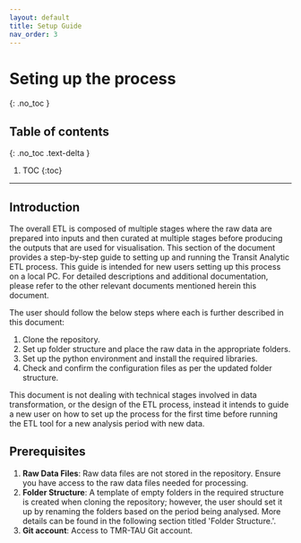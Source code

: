 ```yaml
---
layout: default
title: Setup Guide
nav_order: 3
---
```


# Seting up the process
{: .no_toc }
## Table of contents
{: .no_toc .text-delta }

1. TOC
{:toc}

---
## Introduction

The overall ETL is composed of multiple stages where the raw data are prepared into inputs and then curated at multiple
stages before producing the outputs that are used for visualisation. This section of the document provides a
step-by-step guide to setting up and running the Transit Analytic ETL process. This guide is intended for new users
setting up this process on a local PC. For detailed
descriptions and additional documentation, please refer to the other relevant documents mentioned herein this document.

The user should follow the below steps where each is further described in this document:

1. Clone the repository.
2. Set up folder structure and place the raw data in the appropriate folders.
3. Set up the python environment and install the required libraries.
4. Check and confirm the configuration files as per the updated folder structure.


This document is not dealing with technical stages involved in data transformation, or the design of the ETL process,
instead it intends to
guide a
new user on how to set up the process for the first time before running the ETL tool for a new analysis period with new
data.

## Prerequisites

1. **Raw Data Files**: Raw data files are not stored in the repository. Ensure you have access to the raw data files needed for processing.
2. **Folder Structure**: A template of empty folders in the required structure is created when cloning the repository; however, the user should set it up by renaming the folders based on the period being analysed. More details can be found in the following section titled 'Folder Structure.'.
3. **Git account**: Access to TMR-TAU Git account.
